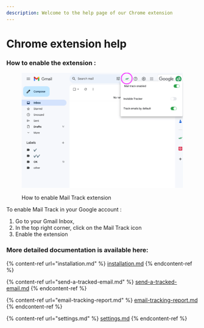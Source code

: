 ```yaml
---
description: Welcome to the help page of our Chrome extension
---
```


# Chrome extension help

### How to enable the extension :&#x20;

<figure><img src="../.gitbook/assets/onboarding.png" alt="How to enable Mail Track extension"><figcaption><p>How to enable Mail Track extension</p></figcaption></figure>

To enable Mail Track in your Google account :

1. Go to your Gmail Inbox,
2. In the top right corner, click on the Mail Track icon
3. Enable the extension&#x20;

### More detailed documentation is available here:

{% content-ref url="installation.md" %}
[installation.md](installation.md)
{% endcontent-ref %}

{% content-ref url="send-a-tracked-email.md" %}
[send-a-tracked-email.md](send-a-tracked-email.md)
{% endcontent-ref %}

{% content-ref url="email-tracking-report.md" %}
[email-tracking-report.md](email-tracking-report.md)
{% endcontent-ref %}

{% content-ref url="settings.md" %}
[settings.md](settings.md)
{% endcontent-ref %}
